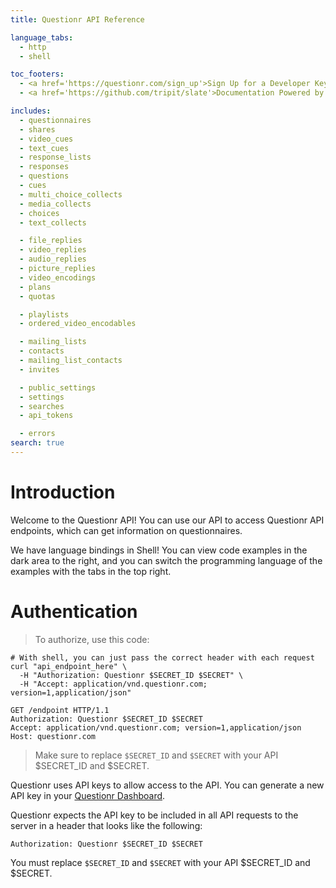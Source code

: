 ```yaml
---
title: Questionr API Reference

language_tabs:
  - http
  - shell

toc_footers:
  - <a href='https://questionr.com/sign_up'>Sign Up for a Developer Key</a>
  - <a href='https://github.com/tripit/slate'>Documentation Powered by Slate</a>

includes:
  - questionnaires
  - shares
  - video_cues
  - text_cues
  - response_lists
  - responses
  - questions
  - cues
  - multi_choice_collects
  - media_collects
  - choices
  - text_collects

  - file_replies
  - video_replies
  - audio_replies
  - picture_replies
  - video_encodings
  - plans
  - quotas

  - playlists
  - ordered_video_encodables

  - mailing_lists
  - contacts
  - mailing_list_contacts
  - invites

  - public_settings
  - settings
  - searches
  - api_tokens

  - errors
search: true
---
```


# Introduction

Welcome to the Questionr API! You can use our API to access Questionr API endpoints, which can get information on questionnaires.

We have language bindings in Shell! You can view code examples in the dark area to the right, and you can switch the programming language of the examples with the tabs in the top right.


# Authentication

> To authorize, use this code:

```shell
# With shell, you can just pass the correct header with each request
curl "api_endpoint_here" \
  -H "Authorization: Questionr $SECRET_ID $SECRET" \
  -H "Accept: application/vnd.questionr.com; version=1,application/json"
```

```http
GET /endpoint HTTP/1.1
Authorization: Questionr $SECRET_ID $SECRET
Accept: application/vnd.questionr.com; version=1,application/json
Host: questionr.com
```

> Make sure to replace `$SECRET_ID` and `$SECRET` with your API $SECRET_ID and $SECRET.

Questionr uses API keys to allow access to the API. You can generate a new API key in your [Questionr Dashboard](https://questionr.com/dashboard/settings/tokens).

Questionr expects the API key to be included in all API requests to the server in a header that looks like the following:

`Authorization: Questionr $SECRET_ID $SECRET`

<aside class="notice">
You must replace <code>$SECRET_ID</code> and <code>$SECRET</code> with your API $SECRET_ID and $SECRET.
</aside>


